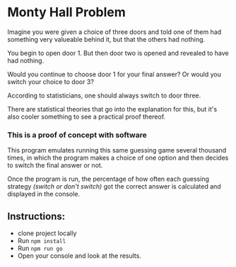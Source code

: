 # Monty Hall Problem

Imagine you were given a choice of three doors and told one of them had something very valueable behind it, but that the others had nothing.

You begin to open door 1. But then door two is opened and revealed to have had nothing. 

Would you continue to choose door 1 for your final answer? Or would you switch your choice to door 3?

According to statisticians, one should always switch to door three.

There are statistical theories that go into the explanation for this, but it's also cooler something to see a practical proof thereof.


### This is a proof of concept with software

This program emulates running this same guessing game several thousand times, in which the program makes a choice of one option and then decides to switch the final answer or not. 

Once the program is run, the percentage of how often each guessing strategy *(switch or don't switch)* got the correct answer is calculated and displayed in the console.


## Instructions:
- clone project locally
- Run `npm install`
- Run `npm run go`
- Open your console and look at the results.